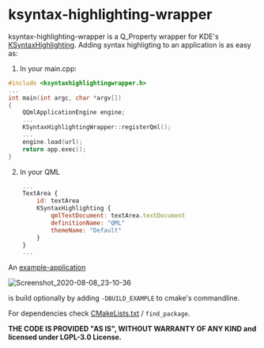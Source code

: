ksyntax-highlighting-wrapper
============================

ksyntax-highlighting-wrapper is a Q_Property wrapper for KDE's [KSyntaxHighlighting](https://api.kde.org/frameworks/syntax-highlighting/html/index.html).
Adding syntax highligting to an application is as easy as:

1. In your main.cpp:

```cpp
#include <ksyntaxhighlightingwrapper.h>
...
int main(int argc, char *argv[])
{
    QQmlApplicationEngine engine;
    ...
    KSyntaxHighlightingWrapper::registerQml();
    ...
    engine.load(url);
    return app.exec();
}
```
2. In your QML
```QML
    ...
    TextArea {
        id: textArea
        KSyntaxHighlighting {
            qmlTextDocument: textArea.textDocument
            definitionName: "QML"
            themeName: "Default"
        }
    }
    ...
```

An [example-application](src/example)

![Screenshot_2020-08-08_23-10-36](https://user-images.githubusercontent.com/2571823/89720635-8e2f9a80-d9d4-11ea-89cd-4640c71ed12d.jpeg)

is build optionally by adding ```-DBUILD_EXAMPLE``` to cmake's commandline.

For dependencies check [CMakeLists.txt](CMakeLists.txt) / ```find_package```.

**THE CODE IS PROVIDED "AS IS", WITHOUT WARRANTY OF ANY KIND and licensed under LGPL-3.0 License.**
